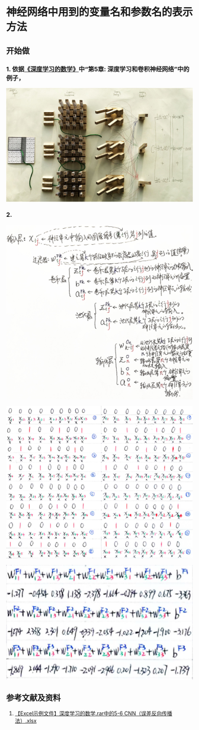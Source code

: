 # 神经网络中用到的变量名和参数名的表示方法

## 开始做

### 1. 依据[《深度学习的数学》](https://www.ituring.com.cn/book/2593)中“第5章: 深度学习和卷积神经网络”中的例子，

![](/images/体验卷积神经网络中的数学原理/神经网络中用到的变量名和参数名的表示方法/1a1.jpg)

### 2.

![](/images/体验卷积神经网络中的数学原理/神经网络中用到的变量名和参数名的表示方法/2a1.jpg)

![](/images/体验卷积神经网络中的数学原理/神经网络中用到的变量名和参数名的表示方法/2a2.png)

![](/images/体验卷积神经网络中的数学原理/神经网络中用到的变量名和参数名的表示方法/2a3.png)

## 参考文献及资料

1. [【Excel示例文件】深度学习的数学.rar中的5-6 CNN（误差反向传播法）.xlsx](http://www.ituring.com.cn/book/2593)